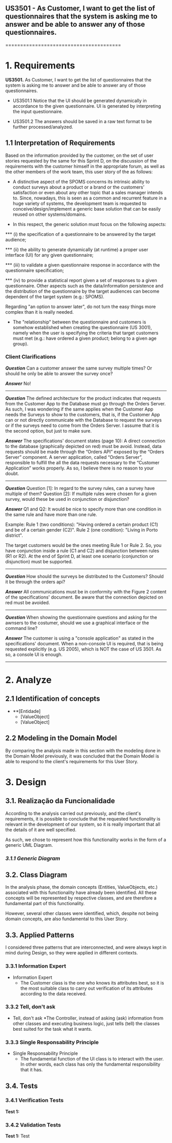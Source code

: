 ## US3501 - As Customer, I want to get the list of questionnaires that the system is asking me to answer and be able to answer any of those questionnaires.
=======================================

# 1. Requirements

**US3501.** As Customer, I want to get the list of questionnaires that the system is
asking me to answer and be able to answer any of those questionnaires.

* US3501.1 Notice that the UI should be generated dynamically in accordance to the
given questionnaire. UI is generated by interpreting the input questionnaire.

* US3501.2 The answers should be saved in a raw text format to be further 
processed/analyzed.


## 1.1 Interpretation of Requirements


Based on the information provided by the customer, on the set of user stories requested
by the same for this Sprint D, on the discussion of the requirements with the
customer himself in the appropriate forum, as well as the other members of the 
work team, this user story of the as follows:


* A distinctive aspect of the SPOMS concerns its intrinsic ability to conduct surveys about a product or
  a brand or the customers’ satisfaction or even about any other topic that a sales manager intends to.
  Since, nowadays, this is seen as a common and recurrent feature in a huge variety of systems, the
  development team is requested to conceive/design/implement a generic base solution that can be
  easily reused on other systems/domains. 

* In this respect, the generic solution must focus on the following aspects: 

*** (i) the specification of a questionnaire to be answered by the target audience; 

*** (ii) the ability to generate dynamically (at runtime) a proper user interface (UI) for any given
  questionnaire; 

*** (iii) to validate a given questionnaire response in accordance with the questionnaire
  specification;

*** (iv) to provide a statistical report given a set of responses to a given questionnaire.
  Other aspects such as the data/information persistence and the distribution of the questionnaire by
  the target audiences can become dependent of the target system (e.g.: SPOMS).

Regarding "an option to answer later", do not turn the easy things more complex than it is really needed.


* The "relationship" between the questionnaire and customers is somehow established
  when creating the questionnaire (US 3001), namely when the user is specifying the criteria that
  target customers must met (e.g.: have ordered a given product; belong to a given age group).



### Client Clarifications

***Question*** Can a customer answer the same survey multiple times?
Or should he only be able to answer the survey once?

***Answer*** No!

---------------------------------------------------------------

***Question*** The defined architecture for the product indicates that requests from the 
Customer App to the Database must go through the Orders Server. As such, I was wondering 
if the same applies when the Customer App needs the Surveys to show to the customers,
that is, if the Customer App can or not directly communicate with the Database to request
the surveys or if the surveys need to come from the Orders Server. I assume that it is the
second option, but just to make sure.

***Answer*** The specifications' document states (page 10):
A direct connection to the database (graphically depicted on red) must be avoid.
Instead, data requests should be made through the “Orders API” exposed by the “Orders Server” component.
A server application, called “Orders Server”, responsible to fulfill the all 
the data requests necessary to the “Customer Application” works properly.
As so, I believe there is no reason to your doubt.

---------------------------------------------------------------

***Question*** Question [1]: In regard to the survey rules, can a survey have multiple of them?
Question [2]: If multiple rules were chosen for a given survey, would these be used in 
conjunction or disjunction?

***Answer*** Q1 and Q2: It would be nice to specify more than one condition in
the same rule and have more than one rule.

Example:
  Rule 1 (two conditions): "Having ordered a certain product (C1) and be of a certain gender (C2)".
  Rule 2 (one condition): "Living in Porto district".

The target customers would be the ones meeting Rule 1 or Rule 2.
So, you have conjunction inside a rule (C1 and C2) and disjunction between rules (R1 or R2).
At the end of Sprint D, at least one scenario (conjunction or disjunction) must be supported.

---------------------------------------------------------------

***Question*** How should the surveys be distributed to the Customers?
Should it be through the orders api?

***Answer*** All communications must be in conformity with the Figure 2 
content of the specifications' document.
Be aware that the connection depicted on red must be avoided.

---------------------------------------------------------------

***Question*** When showing the questionnaire questions and asking for the awnsers
to the costumer, should we use a graphical interface or the command line?

***Answer*** The customer is using a "console application" as stated in the specifications' document.
When a non-console UI is required, that is being requested explicitly (e.g. US 2005), 
which is NOT the case of US 3501. As so, a console UI is enough.

---------------------------------------------------------------


# 2. Analyze

## 2.1 Identification of concepts

* **[Entidade] 
   * [ValueObject] 
   * [ValueObject] 


## 2.2 Modeling in the Domain Model

By comparing the analysis made in this section with the modeling done in the 
Domain Model previously, it was concluded that the Domain Model is able to
respond to the client's requirements for this User Story.



# 3. Design


## 3.1. Realização da Funcionalidade

According to the analysis carried out previously, and the client's requirements,
it is possible to conclude that the requested functionality is relevant in the
development of our system, so it is really important that all the details of it
are well specified.

As such, we chose to represent how this functionality works in the form of a
generic UML Diagram.

### _3.1.1 Generic Diagram_




## 3.2. Class Diagram

In the analysis phase, the domain concepts (Entities, ValueObjects, etc.) associated
with this functionality have already been identified. All these concepts will
be represented by respective classes, and are therefore a fundamental part 
of this functionality.

However, several other classes were identified, which, despite not being domain 
concepts, are also fundamental to this User Story.







## 3.3. Applied Patterns

I considered three patterns that are interconnected, and were always kept in mind during Design, so they were applied in different contexts.

### 3.3.1 Information Expert

* Information Expert
   * The Customer class is the one who knows its attributes best, so it is the most suitable class to carry out verification of its attributes according to the data received.
  
### 3.3.2 Tell, don't ask

* Tell, don't ask
   *The Controller, instead of asking (ask) information from other classes and executing business logic, just tells (tell) the classes best suited for the task what it wants.

### 3.3.3 Single Responsability Principle

* Single Responsability Principle
   * The fundamental function of the UI class is to interact with the user. In other words, each class has only the fundamental responsibility that it has.







## 3.4. Tests

### 3.4.1 Verification Tests

**Test 1:** 

### 3.4.2 Validation Tests

**Test 1:** Test